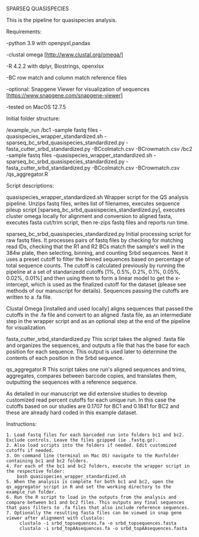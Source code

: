 SPARSEQ QUASISPECIES

This is the pipeline for quasispecies analysis.


Requirements: 

-python 3.9 with openpyxl,pandas 

-clustal omega [http://www.clustal.org/omega/] 

-R 4.2.2 with dplyr, Biostrings, openxlsx

-BC row match and column match reference files

-optional: Snapgene Viewer for visualization of sequences [https://www.snapgene.com/snapgene-viewer]

-tested on MacOS 12.7.5


Initial folder structure:

/example_run
	/bc1
		-sample fastq files
		-quasispecies_wrapper_standardized.sh
		-sparseq_bc_srbd_quasispecies_standardized.py
		-fasta_cutter_srbd_standardized.py
		-BCcolmatch.csv
		-BCrowmatch.csv
	/bc2
		-sample fastq files
		-quasispecies_wrapper_standardized.sh
		-sparseq_bc_srbd_quasispecies_standardized.py
		-fasta_cutter_srbd_standardized.py
		-BCcolmatch.csv
		-BCrowmatch.csv
	/qs_aggregator.R

Script descriptions:

quasispecies_wrapper_standardized.sh Wrapper script for the QS analysis pipeline. Unzips fastq files, writes list of filenames, executes sequence pileup script [sparseq_bc_srbd_quasispecies_standardized.py], executes cluster omega locally for alignment and conversion to aligned fasta, executes fasta cut/trim script, then re-zips fastq files and reports run time. 

sparseq_bc_srbd_quasispecies_standardized.py Initial processing script for raw fastq files. It processes pairs of fastq files by checking for matching read IDs, checking that the R1 and R2 BCs match the sample's well in the 384w plate, then selecting, binning, and counting Srbd sequences. Next it uses a preset cutoff to filter the binned sequences based on percentage of total sequence counts. The cutoff is calculated previously by running the pipeline at a set of standarizedd cutoffs [1%, 0.5%, 0.2%, 0.1%, 0.05%, 0.02%, 0.01%] and then using them to form a linear model to get the x-intercept, which is used as the finalized cutoff for the dataset (please see methods of our manuscript for details). Sequences passing the cutoffs are written to a .fa file.

Clustal Omega [installed and used locally] aligns sequences that passed the cutoffs in the .fa file and convert to an aligned .fasta file, as an intermediate step in the wrapper script and as an optional step at the end of the pipeline for visualization.

fasta_cutter_srbd_standardized.py This script takes the aligned .fasta file and organizes the sequences, and outputs a file that has the base for each position for each sequence. This output is used later to determine the contents of each position in the Srbd sequence.

qs_aggregator.R This script takes one run's aligned sequences and trims, aggregates, compares between barcode copies, and translates them, outputting the sequences with a reference sequence.

As detailed in our manuscript we did extensive studies to develop customized read percent cutoffs for each unique run. In this case the cutoffs based on our studies are 0.1707 for BC1 and 0.1841 for BC2 and these are already hard coded in this example dataset. 

Instructions:
```
1. Load fastq files for each barcoded run into folders bc1 and bc2. Exclude controls. Leave the files gzipped (ie .fastq.gz).
2. Also load scripts into the folders if needed. Edit customized cutoffs if needed. 
3. On command line (terminal on Mac OS) navigate to the Runfolder containing bc1 and bc2 folders.
4. For each of the bc1 and bc2 folders, execute the wrapper script in the respective folder:
	bash quasispecies_wrapper_standardized.sh
5. When the analysis is complete for both bc1 and bc2, open the qs_aggregator script in R and set the working directory to the example_run folder.
6. Run the R script to load in the outputs from the analysis and compare between bc1 and bc2 files. This outputs any final sequences that pass filters to .fa files that also include reference sequences. 
7. Optionally the resulting fasta files can be viewed in snap gene viewer after alignment with clustalo:
	 clustalo -i srbd_topsequences.fa -o srbd_topsequences.fasta
	 clustalo -i srbd_topAAsequences.fa -o srbd_topAAsequences.fasta 
```
